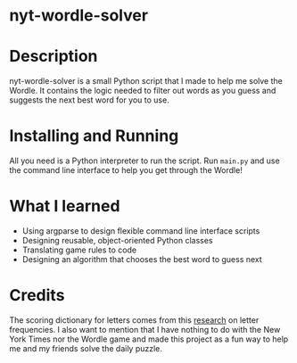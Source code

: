# nyt-wordle-solver

# Description
nyt-wordle-solver is a small Python script that I made to help me solve the Wordle. It contains the logic needed to filter out words as you guess and suggests the next best word for you to use.

# Installing and Running
All you need is a Python interpreter to run the script. Run `main.py` and use the command line interface to help you get through the Wordle!

# What I learned
* Using argparse to design flexible command line interface scripts
* Designing reusable, object-oriented Python classes
* Translating game rules to code
* Designing an algorithm that chooses the best word to guess next 

# Credits
The scoring dictionary for letters comes from this [research](https://www3.nd.edu/~busiforc/handouts/cryptography/letterfrequencies.html) on letter frequencies. I also want to mention that I have nothing to do with the New York Times nor the Wordle game and made this project as a fun way to help me and my friends solve the daily puzzle.
